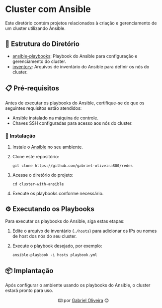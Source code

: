 # Cluster com Ansible

Este diretório contém projetos relacionados à criação e gerenciamento de um cluster utilizando Ansible.

## 📂 Estrutura do Diretório

- [ansible-playbooks](./playbook.yaml): Playbook do Ansible para configuração e gerenciamento do cluster.
- [inventory](./hosts): Arquivos de inventário do Ansible para definir os nós do cluster.

## 📋 Pré-requisitos

Antes de executar os playbooks do Ansible, certifique-se de que os seguintes requisitos estão atendidos:

- Ansible instalado na máquina de controle.
- Chaves SSH configuradas para acesso aos nós do cluster.

### 🔧 Instalação

1. Instale o [Ansible](docs.ansible.com/ansible/latest/installation_guide/installation_distros.html) no seu ambiente.

2. Clone este repositório:

   ```
   git clone https://github.com/gabriel-oliveira800/redes
   ```

3. Acesse o diretório do projeto:

   ```
   cd cluster-with-ansible
   ```

4. Execute os playbooks conforme necessário.

## ⚙️ Executando os Playbooks

Para executar os playbooks do Ansible, siga estas etapas:

1. Edite o arquivo de inventário (`./hosts`) para adicionar os IPs ou nomes de host dos nós do seu cluster.

2. Execute o playbook desejado, por exemplo:
   ```
   ansible-playbook -i hosts playbook.yml
   ```

## 📦 Implantação

Após configurar o ambiente usando os playbooks do Ansible, o cluster estará pronto para uso.

<p style="text-align: center;"> ⌨️ por <a href="https://github.com/gabriel-oliveira800">Gabriel Oliveira</a>
 😊 </p>

